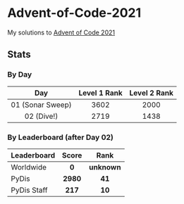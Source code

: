 # Advent-of-Code-2021

My solutions to [Advent of Code 2021](https://adventofcode.com/2021)

## Stats

### By Day

|       Day        | Level 1 Rank | Level 2 Rank |
| :--------------: | :----------: | :----------: |
| 01 (Sonar Sweep) |     3602     |     2000     |
|    02 (Dive!)    |     2719     |     1438     |

### By Leaderboard (after Day 02)

| Leaderboard |  Score   |    Rank     |
| :---------- | :------: | :---------: |
| Worldwide   |  **0**   | **unknown** |
| PyDis       | **2980** |   **41**    |
| PyDis Staff | **217**  |   **10**    |
